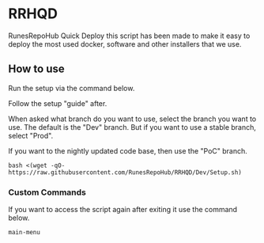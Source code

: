# RRHQD
RunesRepoHub Quick Deploy this script has been made to make it easy to deploy the most used docker, software and other installers that we use.

## How to use

Run the setup via the command below.

Follow the setup "guide" after.

When asked what branch do you want to use, select the branch you want to use. The default is the "Dev" branch. But if you want to use a stable branch, select "Prod".

If you want to the nightly updated code base, then use the "PoC" branch.

```
bash <(wget -qO- https://raw.githubusercontent.com/RunesRepoHub/RRHQD/Dev/Setup.sh)
```

### Custom Commands 

If you want to access the script again after exiting it use the command below.

```
main-menu
```